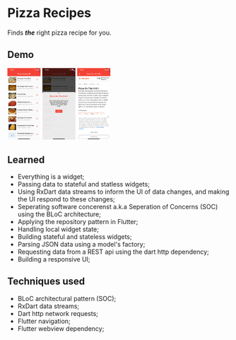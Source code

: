 # Pizza Recipes

Finds ***the*** right pizza recipe for you.

## Demo

<img src="https://github.com/DaanDirker/FlutterLearning/blob/master/pizza_recipes/demo_images/pizzas.png" width="75"/>
<img src="https://github.com/DaanDirker/FlutterLearning/blob/master/pizza_recipes/demo_images/details.png" width="75"/>
<img src="https://github.com/DaanDirker/FlutterLearning/blob/master/pizza_recipes/demo_images/webview.png" width="75"/>

## Learned
- Everything is a widget;
- Passing data to stateful and statless widgets;
- Using RxDart data streams to inform the UI of data changes, and making the UI respond to these changes;
- Seperating software concerenst a.k.a Seperation of Concerns (SOC) using the BLoC architecture;
- Applying the repository pattern in Flutter;
- Handling local widget state;
- Building stateful and stateless widgets;
- Parsing JSON data using a model's factory;
- Requesting data from a REST api using the dart http dependency;
- Building a responsive UI;

## Techniques used
- BLoC architectural pattern (SOC);
- RxDart data streams;
- Dart http network requests;
- Flutter navigation;
- Flutter webview dependency;
